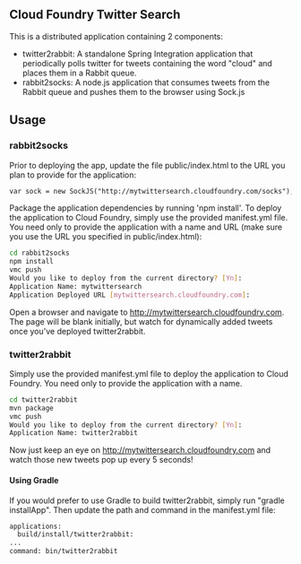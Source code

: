 ## Cloud Foundry Twitter Search

This is a distributed application containing 2 components:

- twitter2rabbit: A standalone Spring Integration application that periodically polls twitter for tweets containing the word "cloud" and places them in a Rabbit queue.
- rabbit2socks: A node.js application that consumes tweets from the Rabbit queue and pushes them to the browser using Sock.js

## Usage

### rabbit2socks
Prior to deploying the app, update the file public/index.html to the URL you plan to provide for the application:

```html
var sock = new SockJS("http://mytwittersearch.cloudfoundry.com/socks");
```

Package the application dependencies by running 'npm install'.  To deploy the application to Cloud Foundry, simply use the provided manifest.yml file.  You need only to provide the application with a name and URL (make sure you use the URL you specified in public/index.html):

```bash
cd rabbit2socks
npm install
vmc push
Would you like to deploy from the current directory? [Yn]:
Application Name: mytwittersearch
Application Deployed URL [mytwittersearch.cloudfoundry.com]:
```

Open a browser and navigate to http://mytwittersearch.cloudfoundry.com.  The page will be blank initially, but watch for dynamically added tweets once you've deployed twitter2rabbit.

### twitter2rabbit
Simply use the provided manifest.yml file to deploy the application to Cloud Foundry.  You need only to provide the application with a name.

```bash
cd twitter2rabbit
mvn package
vmc push
Would you like to deploy from the current directory? [Yn]:
Application Name: twitter2rabbit
```

Now just keep an eye on http://mytwittersearch.cloudfoundry.com and watch those new tweets pop up every 5 seconds!

#### Using Gradle
If you would prefer to use Gradle to build twitter2rabbit, simply run "gradle installApp". Then update the path and command in the manifest.yml file:

```bash
applications:
  build/install/twitter2rabbit:
...
command: bin/twitter2rabbit
```





